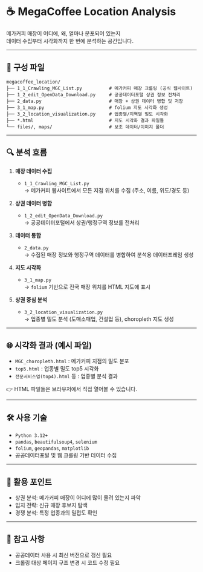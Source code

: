 # ☕ MegaCoffee Location Analysis

메가커피 매장이 어디에, 왜, 얼마나 분포되어 있는지  
데이터 수집부터 시각화까지 한 번에 분석하는 공간입니다.

---

## 📁 구성 파일

```
megacoffee_location/
├── 1_1_Crawling_MGC_List.py          # 메가커피 매장 크롤링 (공식 웹사이트)
├── 1_2_edit_OpenData_Download.py     # 공공데이터포털 상권 정보 전처리
├── 2_data.py                         # 매장 + 상권 데이터 병합 및 저장
├── 3_1_map.py                        # folium 지도 시각화 생성
├── 3_2_location_visualization.py     # 업종별/지역별 밀도 시각화
├── *.html                            # 지도 시각화 결과 파일들
└── files/, maps/                     # 보조 데이터/이미지 폴더
```

---

## 🔍 분석 흐름

1. **매장 데이터 수집**
   - `1_1_Crawling_MGC_List.py`  
     → 메가커피 웹사이트에서 모든 지점 위치를 수집 (주소, 이름, 위도/경도 등)

2. **상권 데이터 병합**
   - `1_2_edit_OpenData_Download.py`  
     → 공공데이터포털에서 상권/행정구역 정보를 전처리

3. **데이터 통합**
   - `2_data.py`  
     → 수집된 매장 정보와 행정구역 데이터를 병합하여 분석용 데이터프레임 생성

4. **지도 시각화**
   - `3_1_map.py`  
     → `folium` 기반으로 전국 매장 위치를 HTML 지도에 표시

5. **상권 중심 분석**
   - `3_2_location_visualization.py`  
     → 업종별 밀도 분석 (도매소매업, 건설업 등), choropleth 지도 생성

---

## 🌐 시각화 결과 (예시 파일)

- `MGC_choropleth.html` : 메가커피 지점의 밀도 분포
- `top5.html` : 업종별 밀도 top5 시각화
- `전문서비스업(top4).html` 등 : 업종별 분석 결과

👉 HTML 파일들은 브라우저에서 직접 열어볼 수 있습니다.

---

## 🛠 사용 기술

- `Python 3.12+`
- `pandas`, `beautifulsoup4`, `selenium`
- `folium`, `geopandas`, `matplotlib`
- 공공데이터포털 및 웹 크롤링 기반 데이터 수집

---

## 🧭 활용 포인트

- 상권 분석: 메가커피 매장이 어디에 많이 몰려 있는지 파악
- 입지 전략: 신규 매장 후보지 탐색
- 경쟁 분석: 특정 업종과의 밀접도 확인

---

## 📌 참고 사항

- 공공데이터 사용 시 최신 버전으로 갱신 필요
- 크롤링 대상 페이지 구조 변경 시 코드 수정 필요
